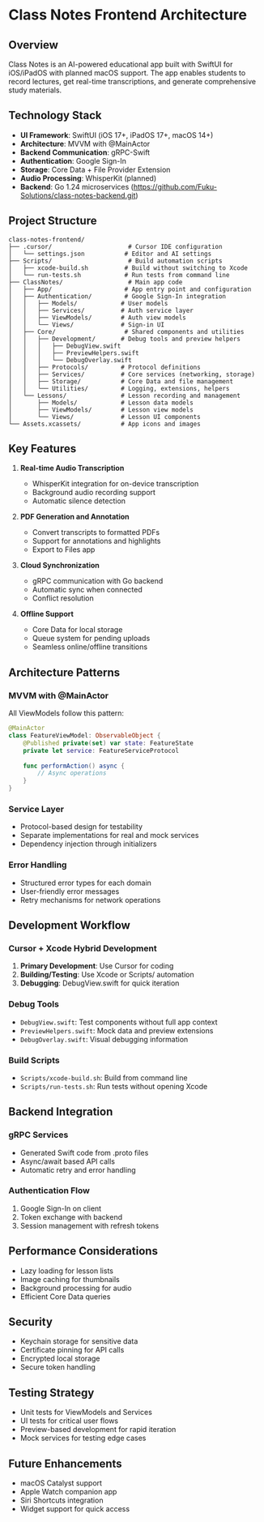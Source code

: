 # Class Notes Frontend Architecture

## Overview
Class Notes is an AI-powered educational app built with SwiftUI for iOS/iPadOS with planned macOS support. The app enables students to record lectures, get real-time transcriptions, and generate comprehensive study materials.

## Technology Stack
- **UI Framework**: SwiftUI (iOS 17+, iPadOS 17+, macOS 14+)
- **Architecture**: MVVM with @MainActor
- **Backend Communication**: gRPC-Swift
- **Authentication**: Google Sign-In
- **Storage**: Core Data + File Provider Extension
- **Audio Processing**: WhisperKit (planned)
- **Backend**: Go 1.24 microservices (https://github.com/Fuku-Solutions/class-notes-backend.git)

## Project Structure
```
class-notes-frontend/
├── .cursor/                     # Cursor IDE configuration
│   └── settings.json           # Editor and AI settings
├── Scripts/                     # Build automation scripts
│   ├── xcode-build.sh          # Build without switching to Xcode
│   └── run-tests.sh            # Run tests from command line
├── ClassNotes/                  # Main app code
│   ├── App/                    # App entry point and configuration
│   ├── Authentication/         # Google Sign-In integration
│   │   ├── Models/            # User models
│   │   ├── Services/          # Auth service layer
│   │   ├── ViewModels/        # Auth view models
│   │   └── Views/             # Sign-in UI
│   ├── Core/                   # Shared components and utilities
│   │   ├── Development/       # Debug tools and preview helpers
│   │   │   ├── DebugView.swift
│   │   │   ├── PreviewHelpers.swift
│   │   │   └── DebugOverlay.swift
│   │   ├── Protocols/         # Protocol definitions
│   │   ├── Services/          # Core services (networking, storage)
│   │   ├── Storage/           # Core Data and file management
│   │   └── Utilities/         # Logging, extensions, helpers
│   └── Lessons/               # Lesson recording and management
│       ├── Models/            # Lesson data models
│       ├── ViewModels/        # Lesson view models
│       └── Views/             # Lesson UI components
└── Assets.xcassets/           # App icons and images
```

## Key Features
1. **Real-time Audio Transcription**
   - WhisperKit integration for on-device transcription
   - Background audio recording support
   - Automatic silence detection

2. **PDF Generation and Annotation**
   - Convert transcripts to formatted PDFs
   - Support for annotations and highlights
   - Export to Files app

3. **Cloud Synchronization**
   - gRPC communication with Go backend
   - Automatic sync when connected
   - Conflict resolution

4. **Offline Support**
   - Core Data for local storage
   - Queue system for pending uploads
   - Seamless online/offline transitions

## Architecture Patterns

### MVVM with @MainActor
All ViewModels follow this pattern:
```swift
@MainActor
class FeatureViewModel: ObservableObject {
    @Published private(set) var state: FeatureState
    private let service: FeatureServiceProtocol
    
    func performAction() async {
        // Async operations
    }
}
```

### Service Layer
- Protocol-based design for testability
- Separate implementations for real and mock services
- Dependency injection through initializers

### Error Handling
- Structured error types for each domain
- User-friendly error messages
- Retry mechanisms for network operations

## Development Workflow

### Cursor + Xcode Hybrid Development
1. **Primary Development**: Use Cursor for coding
2. **Building/Testing**: Use Xcode or Scripts/ automation
3. **Debugging**: DebugView.swift for quick iteration

### Debug Tools
- `DebugView.swift`: Test components without full app context
- `PreviewHelpers.swift`: Mock data and preview extensions
- `DebugOverlay.swift`: Visual debugging information

### Build Scripts
- `Scripts/xcode-build.sh`: Build from command line
- `Scripts/run-tests.sh`: Run tests without opening Xcode

## Backend Integration

### gRPC Services
- Generated Swift code from .proto files
- Async/await based API calls
- Automatic retry and error handling

### Authentication Flow
1. Google Sign-In on client
2. Token exchange with backend
3. Session management with refresh tokens

## Performance Considerations
- Lazy loading for lesson lists
- Image caching for thumbnails
- Background processing for audio
- Efficient Core Data queries

## Security
- Keychain storage for sensitive data
- Certificate pinning for API calls
- Encrypted local storage
- Secure token handling

## Testing Strategy
- Unit tests for ViewModels and Services
- UI tests for critical user flows
- Preview-based development for rapid iteration
- Mock services for testing edge cases

## Future Enhancements
- macOS Catalyst support
- Apple Watch companion app
- Siri Shortcuts integration
- Widget support for quick access 